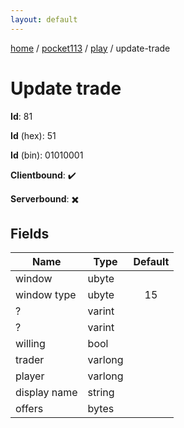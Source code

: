 ```yaml
---
layout: default
---
```


[home](/)  /  [pocket113](/protocol/pocket113)  /  [play](/protocol/pocket113/play)  /  update-trade

# Update trade

**Id**: 81

**Id** (hex): 51

**Id** (bin): 01010001

**Clientbound**: ✔️

**Serverbound**: ✖️

## Fields

Name | Type | Default
---|---|:---:
window | ubyte | 
window type | ubyte | 15
? | varint | 
? | varint | 
willing | bool | 
trader | varlong | 
player | varlong | 
display name | string | 
offers | bytes |
